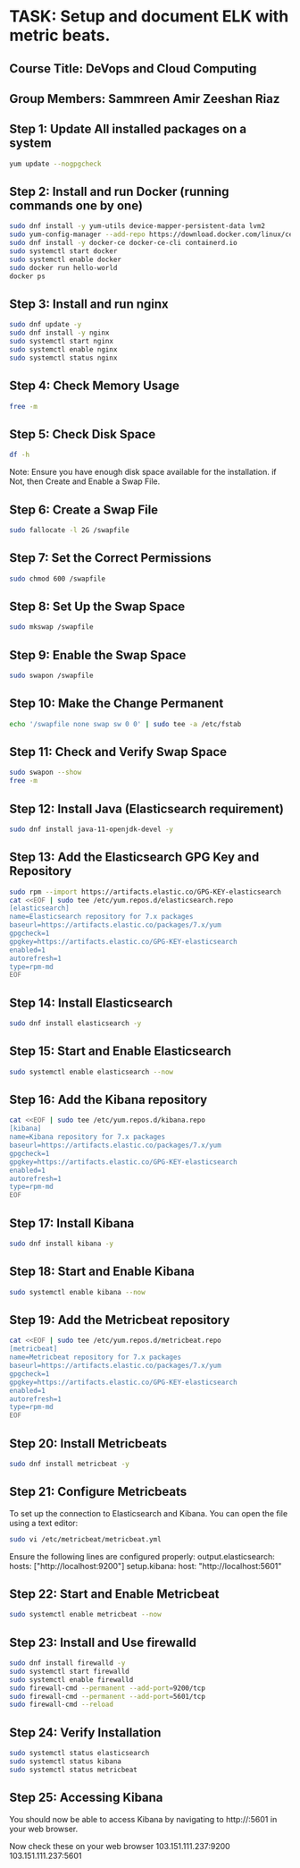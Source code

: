 # TASK: Setup and document ELK with metric beats.

## Course Title: DeVops and Cloud Computing
## Group Members: Sammreen Amir    Zeeshan Riaz


## Step 1: Update All installed packages on a system 
```bash
yum update --nogpgcheck
```
## Step 2: Install and run Docker (running commands one by one)
```bash
sudo dnf install -y yum-utils device-mapper-persistent-data lvm2
sudo yum-config-manager --add-repo https://download.docker.com/linux/centos/docker-ce.repo
sudo dnf install -y docker-ce docker-ce-cli containerd.io
sudo systemctl start docker
sudo systemctl enable docker
sudo docker run hello-world
docker ps
```


## Step 3: Install and run nginx
```bash
sudo dnf update -y
sudo dnf install -y nginx
sudo systemctl start nginx
sudo systemctl enable nginx
sudo systemctl status nginx
```

## Step 4: Check Memory Usage
```bash
free -m
```

## Step 5: Check Disk Space
```bash
df -h
```

Note: Ensure you have enough disk space available for the installation.
if Not, then Create and Enable a Swap File.

## Step 6: Create a Swap File
```bash
sudo fallocate -l 2G /swapfile
```


## Step 7: Set the Correct Permissions
```bash
sudo chmod 600 /swapfile
```

## Step 8: Set Up the Swap Space
```bash
sudo mkswap /swapfile
```

## Step 9: Enable the Swap Space
```bash
sudo swapon /swapfile
```

## Step 10: Make the Change Permanent
```bash
echo '/swapfile none swap sw 0 0' | sudo tee -a /etc/fstab
```
## Step 11: Check and Verify Swap Space
```bash
sudo swapon --show
free -m
```

## Step 12: Install Java (Elasticsearch requirement)
```bash
sudo dnf install java-11-openjdk-devel -y
```

## Step 13: Add the Elasticsearch GPG Key and Repository
```bash
sudo rpm --import https://artifacts.elastic.co/GPG-KEY-elasticsearch
cat <<EOF | sudo tee /etc/yum.repos.d/elasticsearch.repo
[elasticsearch]
name=Elasticsearch repository for 7.x packages
baseurl=https://artifacts.elastic.co/packages/7.x/yum
gpgcheck=1
gpgkey=https://artifacts.elastic.co/GPG-KEY-elasticsearch
enabled=1
autorefresh=1
type=rpm-md
EOF
```


## Step 14: Install Elasticsearch
```bash
sudo dnf install elasticsearch -y
```

## Step 15: Start and Enable Elasticsearch
```bash
sudo systemctl enable elasticsearch --now
```


## Step 16: Add the Kibana repository
```bash
cat <<EOF | sudo tee /etc/yum.repos.d/kibana.repo
[kibana]
name=Kibana repository for 7.x packages
baseurl=https://artifacts.elastic.co/packages/7.x/yum
gpgcheck=1
gpgkey=https://artifacts.elastic.co/GPG-KEY-elasticsearch
enabled=1
autorefresh=1
type=rpm-md
EOF
```

## Step 17: Install Kibana
```bash
sudo dnf install kibana -y
```

## Step 18: Start and Enable Kibana
```bash
sudo systemctl enable kibana --now
```

## Step 19: Add the Metricbeat repository
```bash
cat <<EOF | sudo tee /etc/yum.repos.d/metricbeat.repo
[metricbeat]
name=Metricbeat repository for 7.x packages
baseurl=https://artifacts.elastic.co/packages/7.x/yum
gpgcheck=1
gpgkey=https://artifacts.elastic.co/GPG-KEY-elasticsearch
enabled=1
autorefresh=1
type=rpm-md
EOF
```


## Step 20: Install Metricbeats
```bash
sudo dnf install metricbeat -y
```


## Step 21: Configure Metricbeats
To set up the connection to Elasticsearch and Kibana. You can open the file using a text editor:
```bash
sudo vi /etc/metricbeat/metricbeat.yml
```

Ensure the following lines are configured properly:
output.elasticsearch:
  hosts: ["http://localhost:9200"]
setup.kibana:
  host: "http://localhost:5601"

## Step 22: Start and Enable Metricbeat
```bash
sudo systemctl enable metricbeat --now
```


## Step 23: Install and Use firewalld
```bash
sudo dnf install firewalld -y
sudo systemctl start firewalld
sudo systemctl enable firewalld
sudo firewall-cmd --permanent --add-port=9200/tcp
sudo firewall-cmd --permanent --add-port=5601/tcp
sudo firewall-cmd --reload
```


## Step 24: Verify Installation
```bash
sudo systemctl status elasticsearch
sudo systemctl status kibana
sudo systemctl status metricbeat
```


## Step 25: Accessing Kibana
You should now be able to access Kibana by navigating to http://<your-ip>:5601 in your web browser.

 Now check these on your web browser
103.151.111.237:9200
103.151.111.237:5601
